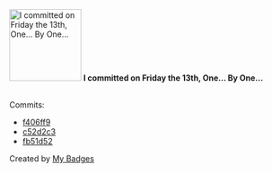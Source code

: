 <img src="https://my-badges.github.io/my-badges/friday-13.png" alt="I committed on Friday the 13th, One… By One…" title="I committed on Friday the 13th, One… By One…" width="128">
<strong>I committed on Friday the 13th, One… By One…</strong>
<br><br>

Commits:

- <a href="https://github.com/gmuloc/avd/commit/f406ff9d1c8ece29bac2a7fa6440989ddea13a6e">f406ff9</a>
- <a href="https://github.com/gmuloc/avd/commit/c52d2c3189ff83dbf3ff0d85f207f02c852e5acd">c52d2c3</a>
- <a href="https://github.com/gmuloc/avd/commit/fb51d52b37170a64211509a6067b7a333358980e">fb51d52</a>


Created by <a href="https://github.com/my-badges/my-badges">My Badges</a>